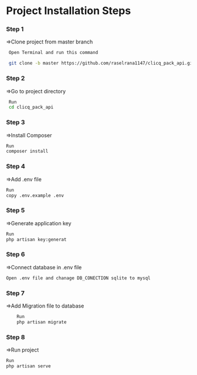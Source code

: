 # Project Installation Steps

### Step 1
=>Clone project from master branch 
```sh 
 Open Terminal and run this command

 git clone -b master https://github.com/raselrana1147/clicq_pack_api.git
```
### Step 2
=>Go to project directory 
```sh 
 Run 
 cd clicq_pack_api
 ```
### Step 3
=>Install Composer

```sh 
Run 
composer install

```
### Step 4
=>Add .env file
```sh 
Run
copy .env.example .env
```

### Step 5
=>Generate application key
```sh 
Run
php artisan key:generat
```
### Step 6
=>Connect database in .env file
```sh 
Open .env file and chanage DB_CONECTION sqlite to mysql
```

### Step 7
=>Add Migration file to database
```sh 
    Run
    php artisan migrate
```
### Step 8
=>Run project
```sh 
Run 
php artisan serve
```
